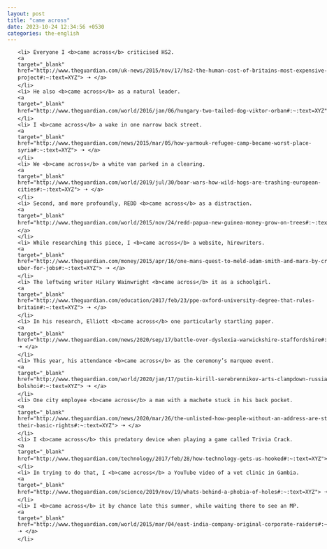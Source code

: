 ```yaml
---
layout: post
title: "came across"
date: 2023-10-24 12:34:56 +0530
categories: the-english
---
```

<style>
    ol {
        width: 800px;
        margin: 0 auto;
    }
ol li {
    font-size: 18px;
    line-height: 1.5;
    padding-bottom: 8px;
}
</style>
<ol>

    <li> Everyone I <b>came across</b> criticised HS2.
    <a 
    target="_blank" 
    href="http://www.theguardian.com/uk-news/2015/nov/17/hs2-the-human-cost-of-britains-most-expensive-rail-project#:~:text=XYZ"> 🠢 </a>
    </li>
    <li> He also <b>came across</b> as a natural leader.
    <a 
    target="_blank" 
    href="http://www.theguardian.com/world/2016/jan/06/hungary-two-tailed-dog-viktor-orban#:~:text=XYZ"> 🠢 </a>
    </li>
    <li> I <b>came across</b> a wake in one narrow back street.
    <a 
    target="_blank" 
    href="http://www.theguardian.com/news/2015/mar/05/how-yarmouk-refugee-camp-became-worst-place-syria#:~:text=XYZ"> 🠢 </a>
    </li>
    <li> We <b>came across</b> a white van parked in a clearing.
    <a 
    target="_blank" 
    href="http://www.theguardian.com/world/2019/jul/30/boar-wars-how-wild-hogs-are-trashing-european-cities#:~:text=XYZ"> 🠢 </a>
    </li>
    <li> Second, and more profoundly, REDD <b>came across</b> as a distraction.
    <a 
    target="_blank" 
    href="http://www.theguardian.com/world/2015/nov/24/redd-papua-new-guinea-money-grow-on-trees#:~:text=XYZ"> 🠢 </a>
    </li>
    <li> While researching this piece, I <b>came across</b> a website, hirewriters.
    <a 
    target="_blank" 
    href="http://www.theguardian.com/money/2015/apr/16/one-mans-quest-to-meld-adam-smith-and-marx-by-creating-an-uber-for-jobs#:~:text=XYZ"> 🠢 </a>
    </li>
    <li> The leftwing writer Hilary Wainwright <b>came across</b> it as a schoolgirl.
    <a 
    target="_blank" 
    href="http://www.theguardian.com/education/2017/feb/23/ppe-oxford-university-degree-that-rules-britain#:~:text=XYZ"> 🠢 </a>
    </li>
    <li> In his research, Elliott <b>came across</b> one particularly startling paper.
    <a 
    target="_blank" 
    href="http://www.theguardian.com/news/2020/sep/17/battle-over-dyslexia-warwickshire-staffordshire#:~:text=XYZ"> 🠢 </a>
    </li>
    <li> This year, his attendance <b>came across</b> as the ceremony’s marquee event.
    <a 
    target="_blank" 
    href="http://www.theguardian.com/world/2020/jan/17/putin-kirill-serebrennikov-arts-clampdown-russia-bolshoi#:~:text=XYZ"> 🠢 </a>
    </li>
    <li> One city employee <b>came across</b> a man with a machete stuck in his back pocket.
    <a 
    target="_blank" 
    href="http://www.theguardian.com/news/2020/mar/26/the-unlisted-how-people-without-an-address-are-stripped-of-their-basic-rights#:~:text=XYZ"> 🠢 </a>
    </li>
    <li> I <b>came across</b> this predatory device when playing a game called Trivia Crack.
    <a 
    target="_blank" 
    href="http://www.theguardian.com/technology/2017/feb/28/how-technology-gets-us-hooked#:~:text=XYZ"> 🠢 </a>
    </li>
    <li> In trying to do that, I <b>came across</b> a YouTube video of a vet clinic in Gambia.
    <a 
    target="_blank" 
    href="http://www.theguardian.com/science/2019/nov/19/whats-behind-a-phobia-of-holes#:~:text=XYZ"> 🠢 </a>
    </li>
    <li> I <b>came across</b> it by chance late this summer, while waiting there to see an MP.
    <a 
    target="_blank" 
    href="http://www.theguardian.com/world/2015/mar/04/east-india-company-original-corporate-raiders#:~:text=XYZ"> 🠢 </a>
    </li>